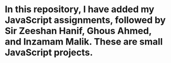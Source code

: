 # In this repository, I have added my JavaScript assignments, followed by Sir Zeeshan Hanif, Ghous Ahmed, and Inzamam Malik. These are small JavaScript projects.
